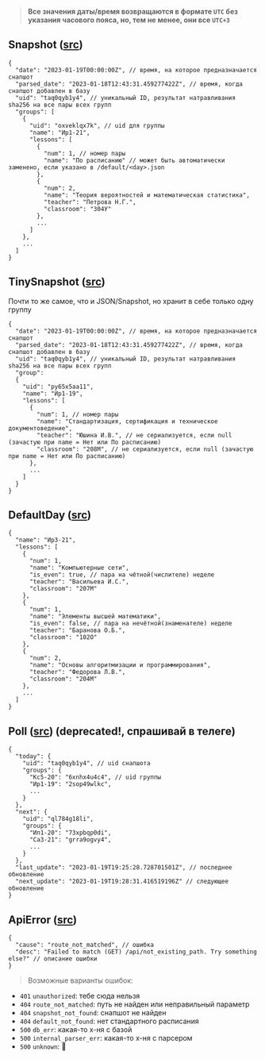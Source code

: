 > **Все значения даты/время возвращаются в формате `UTC` без указания часового пояса, но, тем не менее, они все `UTC+3`**

## Snapshot ([src](https://github.com/pashokitsme/maiq-parser/blob/master/maiq-shared/src/lib.rs))

```json5
{
  "date": "2023-01-19T00:00:00Z", // время, на которое предназначается снапшот
  "parsed_date": "2023-01-18T12:43:31.459277422Z", // время, когда снапшот добавлен в базу
  "uid": "taq0qyb1y4", // уникальный ID, результат натравливания sha256 на все пары всех групп
  "groups": [
    {
      "uid": "oxveklqx7k", // uid для группы
      "name": "Ир1-21",
      "lessons": [
        {
          "num": 1, // номер пары
          "name": "По расписанию" // может быть автоматически заменено, если указано в /default/<day>.json
        },
        {
          "num": 2,
          "name": "Теория вероятностей и математическая статистика",
          "teacher": "Петрова Н.Г.",
          "classroom": "304У"
        },
        ...
      ]
    },
    ...
  ]
}
```

## TinySnapshot ([src](https://github.com/pashokitsme/maiq-parser/blob/master/maiq-shared/src/lib.rs))
Почти то же самое, что и JSON/Snapshot, но хранит в себе только одну группу
```json5
{
  "date": "2023-01-19T00:00:00Z", // время, на которое предназначается снапшот
  "parsed_date": "2023-01-18T12:43:31.459277422Z", // время, когда снапшот добавлен в базу
  "uid": "taq0qyb1y4", // уникальный ID, результат натравливания sha256 на все пары всех групп
  "group":
  {
    "uid": "py65x5aa11",
    "name": "Ир1-19",
    "lessons": [
      {
        "num": 1, // номер пары
        "name": "Стандартизация, сертификация и техническое документоведение",
        "teacher": "Юшина И.В.", // не сериализуется, если null (зачастую при name = Нет или По расписанию)
        "classroom": "208М", // не сериализуется, если null (зачастую при name = Нет или По расписанию)
      },
      ...
    ]
  }
}
```

## DefaultDay ([src](https://github.com/pashokitsme/maiq-parser/blob/master/maiq-shared/src/default.rs))
```json5
{
  "name": "Ир3-21",
  "lessons": [
    {
      "num": 1,
      "name": "Компьютерные сети",
      "is_even": true, // пара на чётной(числителе) неделе
      "teacher": "Васильева И.С.",
      "classroom": "207М"
    },
    {
      "num": 1,
      "name": "Элементы высшей математики",
      "is_even": false, // пара на нечётной(знаменателе) неделе
      "teacher": "Баранова О.Б.",
      "classroom": "102О"
    },
    {
      "num": 2,
      "name": "Основы алгоритмизации и программирования",
      "teacher": "Федорова Л.В.",
      "classroom": "204М"
    },
    ...
  ]
}
```

## Poll ([src](https://github.com/pashokitsme/maiq-web-api/blob/master/src/cache.rs)) (deprecated!, спрашивай в телеге)
```json5
{
  "today": {
    "uid": "taq0qyb1y4", // uid снапшота
    "groups": {
      "Кс5-20": "6xnhx4u4c4", // uid группы
      "Ир1-19": "2sop49wlkc",
      ...
    }
  },
  "next": {
    "uid": "ql784g18li",
    "groups": {
      "Ип1-20": "73xpbqp0di",
      "Са3-21": "grra9ogvy4",
      ...
    }
  },
  "last_update": "2023-01-19T19:25:28.728701501Z", // последнее обновление
  "next_update": "2023-01-19T19:28:31.416519196Z" // следующее обновление
}
```

## ApiError ([src](https://github.com/pashokitsme/maiq-web-api/blob/master/src/api/error.rs))
```json5
{
  "cause": "route_not_matched", // ошибка
  "desc": "Failed to match (GET) /api/not_existing_path. Try something else?" // описание ошибки
}
```

> Возможные варианты ошибок:
* `401` `unauthorized`: тебе сюда нельзя
* `404` `route_not_matched`: путь не найден или неправильный параметр
* `404` `snapshot_not_found`: снапшот не найден
* `404` `default_not_found`: нет стандартного расписания
* `500` `db_err`: какая-то х-ня с базой
* `500` `internal_parser_err`: какая-то х-ня с парсером
* `500` `unknown`: 🤔